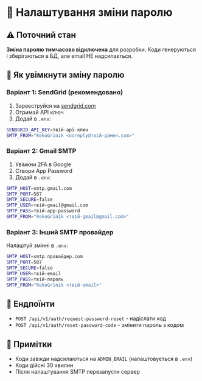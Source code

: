 # 🔐 Налаштування зміни паролю

## ⚠️ Поточний стан

**Зміна паролю тимчасово відключена** для розробки. Коди генеруються і зберігаються в БД, але email НЕ надсилається.

## 🚀 Як увімкнути зміну паролю

### Варіант 1: SendGrid (рекомендовано)

1. Зареєструйся на [sendgrid.com](https://sendgrid.com)
2. Отримай API ключ
3. Додай в `.env`:

```bash
SENDGRID_API_KEY=твій-api-ключ
SMTP_FROM="RekoGrinik <noreply@твій-домен.com>"
```

### Варіант 2: Gmail SMTP

1. Увімкни 2FA в Google
2. Створи App Password
3. Додай в `.env`:

```bash
SMTP_HOST=smtp.gmail.com
SMTP_PORT=587
SMTP_SECURE=false
SMTP_USER=твій-gmail@gmail.com
SMTP_PASS=твій-app-password
SMTP_FROM="RekoGrinik <твій-gmail@gmail.com>"
```

### Варіант 3: Інший SMTP провайдер

Налаштуй змінні в `.env`:

```bash
SMTP_HOST=smtp.провайдер.com
SMTP_PORT=587
SMTP_SECURE=false
SMTP_USER=твій-email
SMTP_PASS=твій-пароль
SMTP_FROM="RekoGrinik <твій-email>"
```

## 🔧 Ендпоїнти

- `POST /api/v1/auth/request-password-reset` - надіслати код
- `POST /api/v1/auth/reset-password-code` - змінити пароль з кодом

## 📝 Примітки

- Коди завжди надсилаються на `ADMIN_EMAIL` (налаштовується в `.env`)
- Коди дійсні 30 хвилин
- Після налаштування SMTP перезапусти сервер

